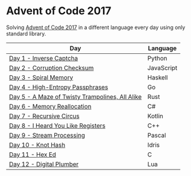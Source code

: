 # Advent of Code 2017

Solving [Advent of Code 2017](https://adventofcode.com/2017) in a different language every day using only standard library.

|Day|Language|
|---|---|
|[Day 1 - Inverse Captcha](Day%201%20-%20Inverse%20Captcha)|Python|
|[Day 2 - Corruption Checksum](Day%202%20-%20Corruption%20Checksum)|JavaScript|
|[Day 3 - Spiral Memory](Day%203%20-%20Spiral%20Memory)|Haskell|
|[Day 4 - High-Entropy Passphrases](Day%204%20-%20High-Entropy%20Passphrases)|Go|
|[Day 5 - A Maze of Twisty Trampolines, All Alike](Day%205%20-%20A%20Maze%20of%20Twisty%20Trampolines%2C%20All%20Alike)|Rust|
|[Day 6 - Memory Reallocation](Day%206%20-%20Memory%20Reallocation)|C#|
|[Day 7 - Recursive Circus](Day%207%20-%20Recursive%20Circus)|Kotlin|
|[Day 8 - I Heard You Like Registers](Day%208%20-%20I%20Heard%20You%20Like%20Registers)|C++|
|[Day 9 - Stream Processing](Day%209%20-%20Stream%20Processing)|Pascal|
|[Day 10 - Knot Hash](Day%2010%20-%20Knot%20Hash)|Idris|
|[Day 11 - Hex Ed](Day%2011%20-%20Hex%20Ed)|C|
|[Day 12 - Digital Plumber](Day%2012%20-%20Digital%20Plumber)|Lua|
